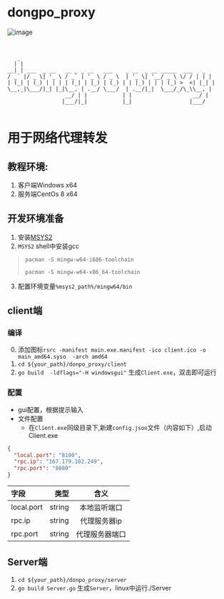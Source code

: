 # dongpo_proxy
![image](https://img.shields.io/badge/golang-1.13.4-green)
                                                                                                                          
   ```                                                                                                                       
                                                                                                                          

      _                                                           
     | |                                                          
   __| | ___  _ __   __ _ _ __   ___    _ __  _ __ _____  ___   _ 
  / _` |/ _ \| '_ \ / _` | '_ \ / _ \  | '_ \| '__/ _ \ \/ / | | |
 | (_| | (_) | | | | (_| | |_) | (_) | | |_) | | | (_) >  <| |_| |
  \__,_|\___/|_| |_|\__, | .__/ \___/  | .__/|_|  \___/_/\_\\__, |
                     __/ | |           | |                   __/ |
                    |___/|_|           |_|                  |___/ 


```
# 用于网络代理转发

## 教程环境:
1. 客户端Windows x64
2. 服务端CentOs 8 x64

## 开发环境准备
1. 安装[MSYS2](http://www.msys2.org/)
2.  `MSYS2` shell中安装gcc
> `pacman -S mingw-w64-i686-toolchain`
>
> `pacman -S mingw-w64-x86_64-toolchain`
>
3. 配置环境变量`%msys2_path%/mingw64/bin`
## client端
### 编译
  0. 添加图标`rsrc -manifest main.exe.manifest -ico client.ico -o main_amd64.syso  -arch amd64`
  1. `cd ${your_path}/donpo_proxy/client`
  2. `go build  -ldflags="-H windowsgui"` 生成`Client.exe`，双击即可运行
### 配置
  + gui配置，根据提示输入
  + 文件配置
    + 在`Client.exe`同级目录下,新建`config.json`文件（内容如下）,启动Client.exe
    
    
```json
{
  "local.port": "8100",
  "rpc.ip": "167.179.102.249",
  "rpc.port": "8080"
}
```
        
 |  字段 | 类型 |  含义 |
 |:-----|-----:|:-----:|
 |local.port |  string  |   本地监听端口  |
 |rpc.ip  |  string  |   代理服务器ip  |
 |rpc.port |  string  |   代理服务器端口  |

## Server端
  1. `cd ${your_path}/donpo_proxy/server`
  2. `go build Server.go` 生成`Server`，linux中运行./Server

